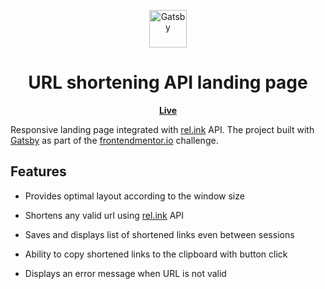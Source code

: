 <p align="center">
  <a href="https://www.gatsbyjs.org">
    <img alt="Gatsby" src="https://www.gatsbyjs.org/monogram.svg" width="60" />
  </a>
</p>
<h1 align="center">
  URL shortening API landing page
</h1>
<p align="center">
  <a href="https://build-f7ba7071-9a01-4755-927f-1ea858c8ce29.gtsb.io/"><b>Live</b></a>
</p>

Responsive landing page integrated with [rel.ink](https://rel.ink/) API. The project built with [Gatsby](https://www.gatsbyjs.org/) as part of the [frontendmentor.io](https://www.frontendmentor.io/challenges/url-shortening-api-landing-page-2ce3ob-G) challenge.

## Features

*  Provides optimal layout according to the window size

*  Shortens any valid url using [rel.ink](https://rel.ink/) API

*  Saves and displays list of shortened links even between sessions

*  Ability to copy shortened links to the clipboard with button click

*  Displays an error message when URL is not valid
